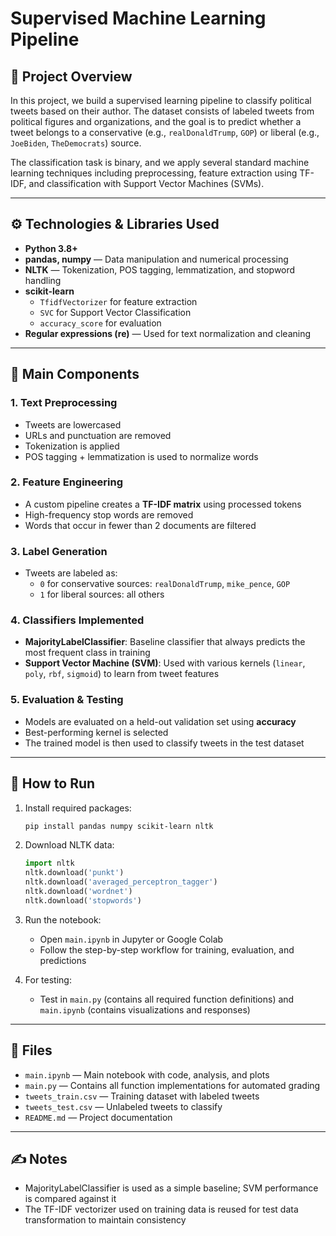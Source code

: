 # Supervised Machine Learning Pipeline   

## 📌 Project Overview

In this project, we build a supervised learning pipeline to classify political tweets based on their author. The dataset consists of labeled tweets from political figures and organizations, and the goal is to predict whether a tweet belongs to a conservative (e.g., `realDonaldTrump`, `GOP`) or liberal (e.g., `JoeBiden`, `TheDemocrats`) source.

The classification task is binary, and we apply several standard machine learning techniques including preprocessing, feature extraction using TF-IDF, and classification with Support Vector Machines (SVMs).

---

## ⚙️ Technologies & Libraries Used

- **Python 3.8+**
- **pandas, numpy** — Data manipulation and numerical processing  
- **NLTK** — Tokenization, POS tagging, lemmatization, and stopword handling  
- **scikit-learn**
  - `TfidfVectorizer` for feature extraction
  - `SVC` for Support Vector Classification
  - `accuracy_score` for evaluation
- **Regular expressions (re)** — Used for text normalization and cleaning

---

## 🧠 Main Components

### 1. Text Preprocessing
- Tweets are lowercased
- URLs and punctuation are removed
- Tokenization is applied
- POS tagging + lemmatization is used to normalize words

### 2. Feature Engineering
- A custom pipeline creates a **TF-IDF matrix** using processed tokens
- High-frequency stop words are removed
- Words that occur in fewer than 2 documents are filtered

### 3. Label Generation
- Tweets are labeled as:
  - `0` for conservative sources: `realDonaldTrump`, `mike_pence`, `GOP`
  - `1` for liberal sources: all others

### 4. Classifiers Implemented
- **MajorityLabelClassifier**: Baseline classifier that always predicts the most frequent class in training
- **Support Vector Machine (SVM)**: Used with various kernels (`linear`, `poly`, `rbf`, `sigmoid`) to learn from tweet features

### 5. Evaluation & Testing
- Models are evaluated on a held-out validation set using **accuracy**
- Best-performing kernel is selected
- The trained model is then used to classify tweets in the test dataset

---

## 🧪 How to Run

1. Install required packages:
    ```bash
    pip install pandas numpy scikit-learn nltk
    ```

2. Download NLTK data:
    ```python
    import nltk
    nltk.download('punkt')
    nltk.download('averaged_perceptron_tagger')
    nltk.download('wordnet')
    nltk.download('stopwords')
    ```

3. Run the notebook:
    - Open `main.ipynb` in Jupyter or Google Colab
    - Follow the step-by-step workflow for training, evaluation, and predictions

4. For testing:
    - Test in `main.py` (contains all required function definitions) and `main.ipynb` (contains visualizations and responses)

---

## 📁 Files

- `main.ipynb` — Main notebook with code, analysis, and plots  
- `main.py` — Contains all function implementations for automated grading  
- `tweets_train.csv` — Training dataset with labeled tweets  
- `tweets_test.csv` — Unlabeled tweets to classify  
- `README.md` — Project documentation

---

## ✍️ Notes

- MajorityLabelClassifier is used as a simple baseline; SVM performance is compared against it
- The TF-IDF vectorizer used on training data is reused for test data transformation to maintain consistency